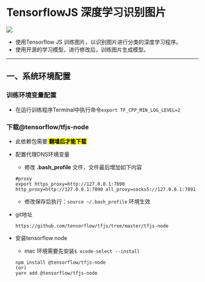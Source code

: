 
# TensorflowJS 深度学习识别图片
<img src="https://img.shields.io/badge/License-MIT-green"/><br/>
</p>
<ul>
	<li>使用Tensorflow JS 训练图片，以识别图片进行分类的深度学习程序。</li>
	<li>使用开源的学习模型，进行修改后，训练图片生成模型。</li>
</ul>

---

## 一、系统环境配置

### 训练环境变量配置
- 在运行训练程序Terminal中执行命令`export TF_CPP_MIN_LOG_LEVEL=2`

### 下载@tensorflow/tfjs-node
- 此依赖包需要<mark> **翻墙后才能下载** </mark>
- 配置代理DNS环境变量
	- 修改 **.bash_profile** 文件，文件最后增加如下内容
	
	``` text
	#proxy
	export https_proxy=http://127.0.0.1:7890 http_proxy=http://127.0.0.1:7890 all_proxy=socks5://127.0.0.1:7891
	```
	- 修改保存后执行：`source ~/.bash_profile` 环境生效

- git地址

	```https://github.com/tensorflow/tfjs/tree/master/tfjs-node```
	
- 安装tensorflow node
	- mac 环境需要先安装```$ xcode-select --install```

	```
	npm install @tensorflow/tfjs-node
	(or)
	yarn add @tensorflow/tfjs-node
	```
